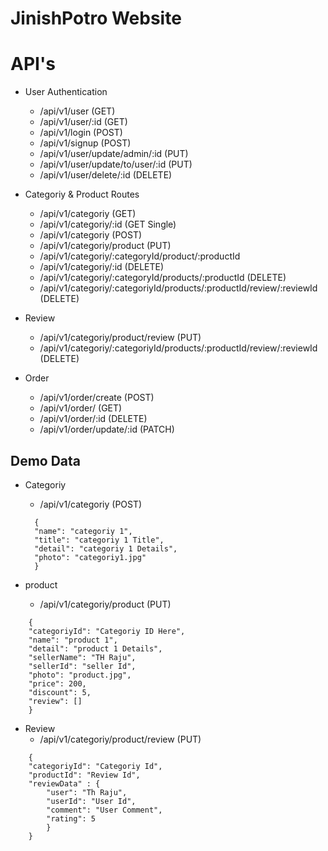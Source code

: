 # JinishPotro Website

# API's

- User Authentication

  - /api/v1/user (GET)
  - /api/v1/user/:id (GET)
  - /api/v1/login (POST)
  - /api/v1/signup (POST)
  - /api/v1/user/update/admin/:id (PUT)
  - /api/v1/user/update/to/user/:id (PUT)
  - /api/v1/user/delete/:id (DELETE)

- Categoriy & Product Routes

  - /api/v1/categoriy (GET)
  - /api/v1/categoriy/:id (GET Single)
  - /api/v1/categoriy (POST)
  - /api/v1/categoriy/product (PUT)
  - /api/v1/categoriy/:categoryId/product/:productId
  - /api/v1/categoriy/:id (DELETE)
  - /api/v1/categoriy/:categoryId/products/:productId (DELETE)
  - /api/v1/categoriy/:categoriyId/products/:productId/review/:reviewId (DELETE)

- Review

  - /api/v1/categoriy/product/review (PUT)
  - /api/v1/categoriy/:categoriyId/products/:productId/review/:reviewId (DELETE)

- Order
  - /api/v1/order/create (POST)
  - /api/v1/order/ (GET)
  - /api/v1/order/:id (DELETE)
  - /api/v1/order/update/:id (PATCH)

## Demo Data

- Categoriy

  - /api/v1/categoriy (POST)

  ```
    {
    "name": "categoriy 1",
    "title": "categoriy 1 Title",
    "detail": "categoriy 1 Details",
    "photo": "categoriy1.jpg"
    }
  ```

- product
  - /api/v1/categoriy/product (PUT)

```
    {
    "categoriyId": "Categoriy ID Here",
    "name": "product 1",
    "detail": "product 1 Details",
    "sellerName": "TH Raju",
    "sellerId": "seller Id",
    "photo": "product.jpg",
    "price": 200,
    "discount": 5,
    "review": []
    }
```

- Review
  - /api/v1/categoriy/product/review (PUT)

```
    {
    "categoriyId": "Categoriy Id",
    "productId": "Review Id",
    "reviewData" : {
        "user": "Th Raju",
        "userId": "User Id",
        "comment": "User Comment",
        "rating": 5
        }
    }
```
